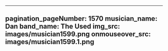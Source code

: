 ------
pagination_pageNumber: 1570
musician_name: Dan
band_name: The Used
img_src: images/musician1599.png
onmouseover_src: images/musician1599.1.png
------